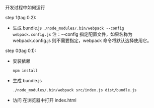 开发过程中如何运行



step 1(tag 0.2):
+ 生成 bundle.js
    ``` ./node_modules/.bin/webpack --config webpack.config.js ```
    注：--config 指定配置文件，如果名称为 webpack.config.js 则不需要指定，webpack 命令将默认选择使用它。

step 0(tag 0.1):
+ 安装依赖
    ```
    npm install
    ```
+ 生成 bundle.js
    ```
    ./node_modules/.bin/webpack src/index.js dist/bundle.js
    ```
+ 访问
    在浏览器中打开 index.html
